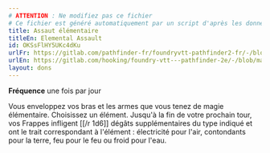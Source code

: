 ```yaml
---
# ATTENTION : Ne modifiez pas ce fichier
# Ce fichier est généré automatiquement par un script d'après les données du module Foundry VTT officiel et de sa traduction
title: Assaut élémentaire
titleEn: Elemental Assault
id: OKSsFlHY5UKc4dKu
urlFr: https://gitlab.com/pathfinder-fr/foundryvtt-pathfinder2-fr/-/blob/master/data/feats/OKSsFlHY5UKc4dKu.htm
urlEn: https://gitlab.com/hooking/foundry-vtt---pathfinder-2e/-/blob/master/packs/data/feats.db/elemental-assault.json
layout: dons
---
```

**Fréquence** une fois par jour

Vous enveloppez vos bras et les armes que vous tenez de magie élémentaire. Choisissez un élément. Jusqu'à la fin de votre prochain tour, vos Frappes infligent [[/r 1d6]] dégâts supplémentaires du type indiqué et ont le trait correspondant à l'élément : électricité pour l'air, contondants pour la terre, feu pour le feu ou froid pour l'eau.
